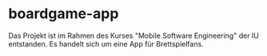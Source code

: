 # boardgame-app
Das Projekt ist im Rahmen des Kurses "Mobile Software Engineering" der IU entstanden. Es handelt sich um eine App für Brettspielfans.
